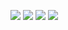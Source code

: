 ![](https://files.catbox.moe/x675eg.png)
![](https://files.catbox.moe/qyzvz8.png)
![](https://files.catbox.moe/3f1t4y.png)
![](https://files.catbox.moe/kqavti.jpeg)